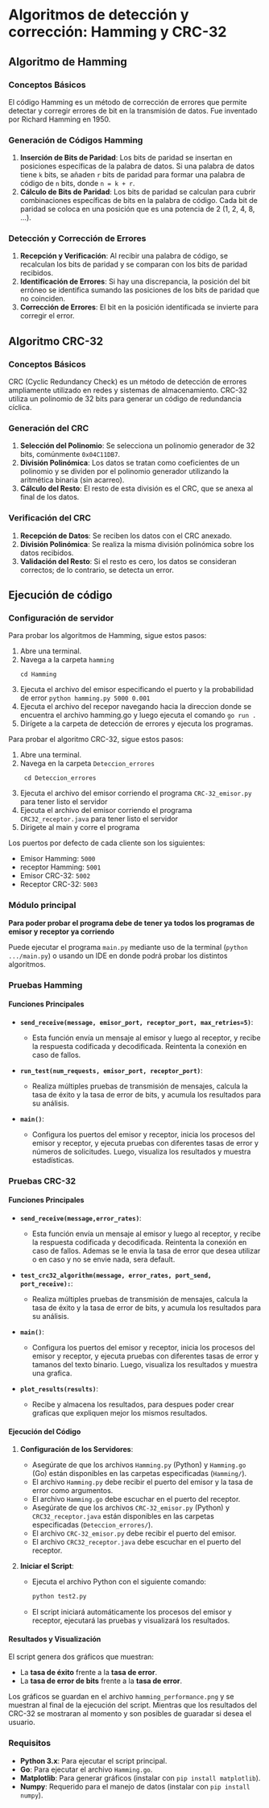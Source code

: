 
# Algoritmos de detección y corrección: Hamming y CRC-32 

## Algoritmo de Hamming

### Conceptos Básicos

El código Hamming es un método de corrección de errores que permite detectar y corregir errores de bit en la transmisión de datos. Fue inventado por Richard Hamming en 1950.

### Generación de Códigos Hamming

1. **Inserción de Bits de Paridad**: Los bits de paridad se insertan en posiciones específicas de la palabra de datos. Si una palabra de datos tiene `k` bits, se añaden `r` bits de paridad para formar una palabra de código de `n` bits, donde `n = k + r`.
2. **Cálculo de Bits de Paridad**: Los bits de paridad se calculan para cubrir combinaciones específicas de bits en la palabra de código. Cada bit de paridad se coloca en una posición que es una potencia de 2 (1, 2, 4, 8, ...).

### Detección y Corrección de Errores

1. **Recepción y Verificación**: Al recibir una palabra de código, se recalculan los bits de paridad y se comparan con los bits de paridad recibidos.
2. **Identificación de Errores**: Si hay una discrepancia, la posición del bit erróneo se identifica sumando las posiciones de los bits de paridad que no coinciden.
3. **Corrección de Errores**: El bit en la posición identificada se invierte para corregir el error.

## Algoritmo CRC-32

### Conceptos Básicos

CRC (Cyclic Redundancy Check) es un método de detección de errores ampliamente utilizado en redes y sistemas de almacenamiento. CRC-32 utiliza un polinomio de 32 bits para generar un código de redundancia cíclica.

### Generación del CRC

1. **Selección del Polinomio**: Se selecciona un polinomio generador de 32 bits, comúnmente `0x04C11DB7`.
2. **División Polinómica**: Los datos se tratan como coeficientes de un polinomio y se dividen por el polinomio generador utilizando la aritmética binaria (sin acarreo).
3. **Cálculo del Resto**: El resto de esta división es el CRC, que se anexa al final de los datos.

### Verificación del CRC

1. **Recepción de Datos**: Se reciben los datos con el CRC anexado.
2. **División Polinómica**: Se realiza la misma división polinómica sobre los datos recibidos.
3. **Validación del Resto**: Si el resto es cero, los datos se consideran correctos; de lo contrario, se detecta un error.

## Ejecución de código

### Configuración de servidor 

Para probar los algoritmos de Hamming, sigue estos pasos:

1. Abre una terminal.
2. Navega a la carpeta `hamming`
    ```
    cd Hamming 
    ```
3. Ejecuta el archivo del emisor  especificando el puerto y la probabilidad de error `python hamming.py 5000 0.001`
4. Ejecuta el archivo del recepor navegando hacia la direccion donde se encuentra el archivo hamming.go y luego ejecuta el comando `go run .`
5. Dirígete a la carpeta de detección de errores y ejecuta los programas.

Para probar el algoritmo CRC-32, sigue estos pasos:

1. Abre una terminal.
2. Navega en la carpeta `Deteccion_errores`
   ```
    cd Deteccion_errores 
   ```
3.  Ejecuta el archivo del emisor corriendo el programa `CRC-32_emisor.py` para tener listo el servidor
4.  Ejecuta el archivo del emisor corriendo el programa `CRC32_receptor.java` para tener listo el servidor
5.  Dirigete al main y corre el programa

Los puertos por defecto de cada cliente son los siguientes:
- Emisor Hamming: `5000`
- receptor Hamming: `5001`
- Emisor CRC-32: `5002`
- Receptor CRC-32: `5003`

### Módulo principal

**Para poder probar el programa debe de tener ya todos los programas de emisor y receptor ya corriendo**

Puede ejecutar el programa `main.py` mediante uso de la terminal (`python .../main.py`) o usando un IDE en donde podrá probar los distintos algoritmos.

### Pruebas Hamming

#### Funciones Principales

- **`send_receive(message, emisor_port, receptor_port, max_retries=5)`**:
  - Esta función envía un mensaje al emisor y luego al receptor, y recibe la respuesta codificada y decodificada. Reintenta la conexión en caso de fallos.
  
- **`run_test(num_requests, emisor_port, receptor_port)`**:
  - Realiza múltiples pruebas de transmisión de mensajes, calcula la tasa de éxito y la tasa de error de bits, y acumula los resultados para su análisis.
  
- **`main()`**:
  - Configura los puertos del emisor y receptor, inicia los procesos del emisor y receptor, y ejecuta pruebas con diferentes tasas de error y números de solicitudes. Luego, visualiza los resultados y muestra estadísticas.

### Pruebas CRC-32

#### Funciones Principales

- **`send_receive(message,error_rates)`**:
  - Esta función envía un mensaje al emisor y luego al receptor, y recibe la respuesta codificada y decodificada. Reintenta la conexión en caso de fallos. Ademas se le envia la tasa de error que desea utilizar o en caso y no se envie nada, sera default.
  
- **`test_crc32_algorithm(message, error_rates, port_send, port_receive):`**:
  - Realiza múltiples pruebas de transmisión de mensajes, calcula la tasa de éxito y la tasa de error de bits, y acumula los resultados para su análisis.
  
- **`main()`**:
  - Configura los puertos del emisor y receptor, inicia los procesos del emisor y receptor, y ejecuta pruebas con diferentes tasas de error y tamanos del texto binario. Luego, visualiza los resultados y muestra una grafica.
 
- **`plot_results(results)`**:
  - Recibe y almacena los resultados, para despues poder crear graficas que expliquen mejor los mismos resultados.



#### Ejecución del Código

1. **Configuración de los Servidores**:
   - Asegúrate de que los archivos `Hamming.py` (Python) y `Hamming.go` (Go) están disponibles en las carpetas especificadas (`Hamming/`).
   - El archivo `Hamming.py` debe recibir el puerto del emisor y la tasa de error como argumentos.
   - El archivo `Hamming.go` debe escuchar en el puerto del receptor.
   - Asegúrate de que los archivos `CRC-32_emisor.py` (Python) y `CRC32_receptor.java` están disponibles en las carpetas especificadas (`Deteccion_errores/`).
   - El archivo `CRC-32_emisor.py` debe recibir el puerto del emisor.
   - El archivo `CRC32_receptor.java` debe escuchar en el puerto del receptor.

2. **Iniciar el Script**:
   - Ejecuta el archivo Python con el siguiente comando:
     ```bash
     python test2.py
     ```
   - El script iniciará automáticamente los procesos del emisor y receptor, ejecutará las pruebas y visualizará los resultados.

#### Resultados y Visualización

El script genera dos gráficos que muestran:
- La **tasa de éxito** frente a la **tasa de error**.
- La **tasa de error de bits** frente a la **tasa de error**.

Los gráficos se guardan en el archivo `hamming_performance.png` y se muestran al final de la ejecución del script.
Mientras que los resultados del CRC-32 se mostraran al momento y son posibles de guaradar si desea el usuario.

### Requisitos

- **Python 3.x**: Para ejecutar el script principal.
- **Go**: Para ejecutar el archivo `Hamming.go`.
- **Matplotlib**: Para generar gráficos (instalar con `pip install matplotlib`).
- **Numpy**: Requerido para el manejo de datos (instalar con `pip install numpy`).


